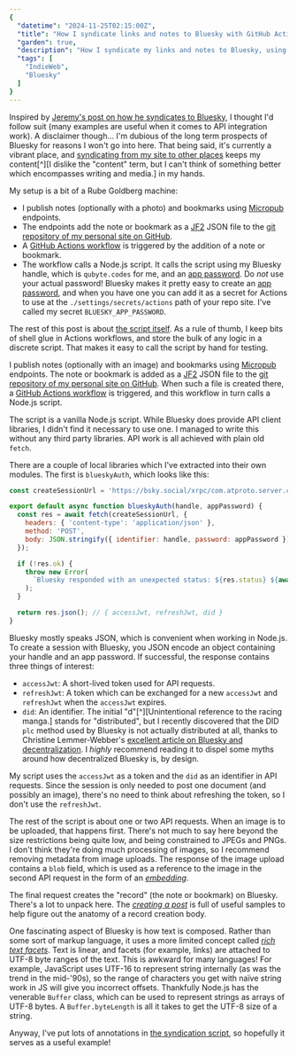 ```yaml
---
{
  "datetime": "2024-11-25T02:15:00Z",
  "title": "How I syndicate links and notes to Bluesky with GitHub Actions",
  "garden": true,
  "description": "How I syndicate my links and notes to Bluesky, using the Bluesky API with GitHub Actions and Node.js.",
  "tags": [
    "IndieWeb",
    "Bluesky"
  ]
}
---
```


Inspired by [Jeremy's post on how he syndicates to Bluesky][adactio-bluesky], I
thought I'd follow suit (many examples are useful when it comes to API
integration work). A disclaimer though... I'm dubious of the long term prospects
of Bluesky for reasons I won't go into here. That being said, it's currently
a vibrant place, and [syndicating from my site to other places][posse] keeps my
content[^][I dislike the "content" term, but I can't think of something better
which encompasses writing and media.] in my hands.


My setup is a bit of a Rube Goldberg machine:

- I publish notes (optionally with a photo) and bookmarks using [Micropub]
  endpoints.
- The endpoints add the note or bookmark as a [JF2] JSON file to the [git
  repository of my personal site on GitHub][repo].
- A [GitHub Actions workflow][workflow] is triggered by the addition of a note
  or bookmark.
- The workflow calls a Node.js script. It calls the script using my Bluesky
  handle, which is `qubyte.codes` for me, and an [app password]. Do _not_ use
  your actual password! Bluesky makes it pretty easy to create an
  [app password], and when you have one you can add it as a secret for Actions
  to use at the `./settings/secrets/actions` path of your repo site. I've called
  my secret `BLUESKY_APP_PASSWORD`.

The rest of this post is about [the script itself][script]. As a rule of thumb,
I keep bits of shell glue in Actions workflows, and store the bulk of any logic
in a discrete script. That makes it easy to call the script by hand for testing.

I publish notes (optionally with an image) and bookmarks using [Micropub]
endpoints. The note or bookmark is added as a [JF2] JSON file to the [git
repository of my personal site on GitHub][repo]. When such a file is created
there, a [GitHub Actions workflow][workflow] is triggered, and this workflow
in turn calls a Node.js script.

The script is a vanilla Node.js script. While Bluesky does provide API client
libraries, I didn't find it necessary to use one. I managed to write this
without any third party libraries. API work is all achieved with plain old
`fetch`.

There are a couple of local libraries which I've extracted into their own
modules. The first is `blueskyAuth`, which looks like this:

```javascript
const createSessionUrl = 'https://bsky.social/xrpc/com.atproto.server.createSession';

export default async function blueskyAuth(handle, appPassword) {
  const res = await fetch(createSessionUrl, {
    headers: { 'content-type': 'application/json' },
    method: 'POST',
    body: JSON.stringify({ identifier: handle, password: appPassword })
  });

  if (!res.ok) {
    throw new Error(
      `Bluesky responded with an unexpected status: ${res.status} ${await res.text()}`
    );
  }

  return res.json(); // { accessJwt, refreshJwt, did }
}
```

Bluesky mostly speaks JSON, which is convenient when working in Node.js. To
create a session with Bluesky, you JSON encode an object containing your handle
and an app password. If successful, the response contains three things of
interest:

- `accessJwt`: A short-lived token used for API requests.
- `refreshJwt`: A token which can be exchanged for a new `accessJwt` and
  `refreshJwt` when the `accessJwt` expires.
- `did`: An identifier. The initial "d"[^][Unintentional reference to the racing
  manga.] stands for "distributed", but I recently discovered that the DID `plc`
  method used by Bluesky is not actually distributed at all, thanks to Christine
  Lemmer-Webber's [excellent article on Bluesky and decentralization][CLM]. I
  _highly_ recommend reading it to dispel some myths around how decentralized
  Bluesky is, by design.

My script uses the `accessJwt` as a token and the `did` as an identifier in
API requests. Since the session is only needed to post one document (and
possibly an image), there's no need to think about refreshing the token, so I
don't use the `refreshJwt`.

The rest of the script is about one or two API requests. When an image is to be
uploaded, that happens first. There's not much to say here beyond the size
restrictions being quite low, and being constrained to JPEGs and PNGs. I don't
think they're doing much processing of images, so I recommend removing metadata
from image uploads. The response of the image upload contains a `blob` field,
which is used as a reference to the image in the second API request in the form
of an _[embedding]_.

The final request creates the "record" (the note or bookmark) on Bluesky.
There's a lot to unpack here. The [_creating a post_][tutorial] is full of
useful samples to help figure out the anatomy of a record creation body.

One fascinating aspect of Bluesky is how text is composed. Rather than some sort
of markup language, it uses a more limited concept called _[rich text facets]_.
Text is linear, and facets (for example, links) are attached to UTF-8 byte
ranges of the text. This is awkward for many languages! For example, JavaScript
uses UTF-16 to represent string internally (as was the trend in the mid-'90s),
so the range of characters you get with naïve string work in JS will give you
incorrect offsets. Thankfully Node.js has the venerable `Buffer` class, which
can be used to represent strings as arrays of UTF-8 bytes. A `Buffer.byteLength`
is all it takes to get the UTF-8 size of a string.

Anyway, I've put lots of annotations in [the syndication script][script], so
hopefully it serves as a useful example!

[adactio-bluesky]: https://adactio.com/journal/21570
[posse]: https://indieweb.org/POSSE
[Micropub]: https://www.w3.org/TR/micropub/
[JF2]: https://jf2.spec.indieweb.org
[repo]: https://github.com/qubyte/qubyte-codes
[workflow]: https://github.com/qubyte/qubyte-codes/blob/main/.github/workflows/syndicate-to-bluesky.yml
[app password]: https://bsky.app/settings/app-passwords
[script]: https://github.com/qubyte/qubyte-codes/blob/main/scripts/syndicate-to-bluesky.js
[CLM]: https://dustycloud.org/blog/how-decentralized-is-bluesky/
[initial-d]: https://en.wikipedia.org/wiki/Initial_D
[embedding]: https://docs.bsky.app/docs/advanced-guides/posts#images-embeds
[tutorial]: https://docs.bsky.app/docs/tutorials/creating-a-post
[rich text facets]: https://docs.bsky.app/docs/advanced-guides/post-richtext
